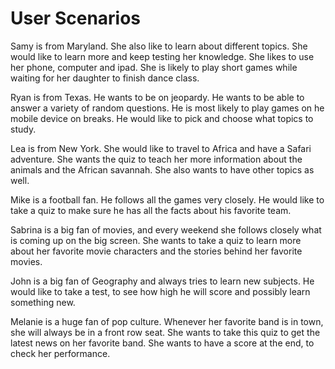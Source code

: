 # User  Scenarios


Samy is from Maryland. She also like to learn about different topics. She would like to learn more and keep testing her knowledge. She likes to use her phone, computer and ipad. She is likely to play short games while waiting for her daughter to finish dance class.

Ryan is from Texas. He wants to be on jeopardy.  He wants to be able to answer a variety of random questions.
He is most likely to play games on he mobile device on breaks. He would like to pick and choose what topics to study.

Lea is from New York. She would like to travel to Africa and have a Safari adventure. She wants the quiz to teach her more information about the animals and the African savannah. She also wants to have other topics as well.

Mike is a football fan. He follows all the games very closely. He would like to take a quiz to make sure he has all the facts about his favorite team.

Sabrina is a big fan of movies, and every weekend she follows closely what is coming up on the big screen. She wants to take a quiz to learn more about her favorite movie characters and the stories behind her favorite movies.

John is a big fan of Geography and always tries to learn new subjects. He would like to take a test, to see how high he will score and possibly learn something new.

Melanie is a huge fan of pop culture. Whenever her favorite band is in town, she will always be in a front row seat. She wants to take this quiz to get the latest news on her favorite band. She wants to have a score at the end, to check her performance.
